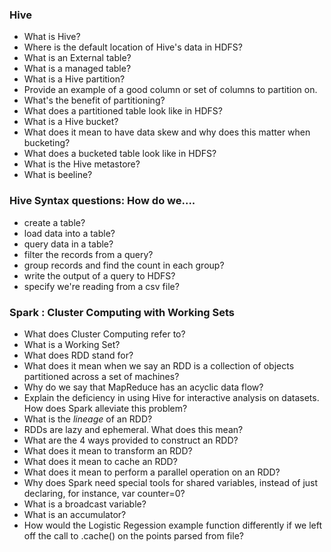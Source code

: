 ### Hive
- What is Hive?
- Where is the default location of Hive's data in HDFS?
- What is an External table?
- What is a managed table?
- What is a Hive partition?
- Provide an example of a good column or set of columns to partition on.
- What's the benefit of partitioning?
- What does a partitioned table look like in HDFS?
- What is a Hive bucket?
- What does it mean to have data skew and why does this matter when bucketing?
- What does a bucketed table look like in HDFS?
- What is the Hive metastore?
- What is beeline?

### Hive Syntax questions: How do we....
- create a table?
- load data into a table?
- query data in a table?
- filter the records from a query?
- group records and find the count in each group?
- write the output of a query to HDFS?
- specify we're reading from a csv file?

### Spark : Cluster Computing with Working Sets
- What does Cluster Computing refer to?
- What is a Working Set?
- What does RDD stand for?
- What does it mean when we say an RDD is a collection of objects partitioned across a set of machines?
- Why do we say that MapReduce has an acyclic data flow?
- Explain the deficiency in using Hive for interactive analysis on datasets.  How does Spark alleviate this problem?
- What is the *lineage* of an RDD?
- RDDs are lazy and ephemeral.  What does this mean?
- What are the 4 ways provided to construct an RDD?
- What does it mean to transform an RDD?
- What does it mean to cache an RDD?
- What does it mean to perform a parallel operation on an RDD?
- Why does Spark need special tools for shared variables, instead of just declaring, for instance, var counter=0?
- What is a broadcast variable?
- What is an accumulator?
- How would the Logistic Regession example function differently if we left off the call to .cache() on the points parsed from file?